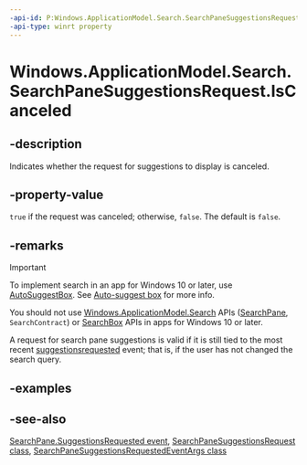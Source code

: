 ```yaml
---
-api-id: P:Windows.ApplicationModel.Search.SearchPaneSuggestionsRequest.IsCanceled
-api-type: winrt property
---
```


<!-- Property syntax
public bool IsCanceled { get; }
-->

# Windows.ApplicationModel.Search.SearchPaneSuggestionsRequest.IsCanceled

## -description

Indicates whether the request for suggestions to display is canceled.

## -property-value

`true` if the request was canceled; otherwise, `false`. The default is `false`.

## -remarks

> [!IMPORTANT]
> To implement search in an app for Windows 10 or later, use [AutoSuggestBox](/uwp/api/windows.ui.xaml.controls.autosuggestbox). See [Auto-suggest box](/windows/apps/design/controls/auto-suggest-box) for more info.
>
> You should not use [Windows.ApplicationModel.Search](/uwp/api/windows.applicationmodel.search) APIs ([SearchPane](/uwp/api/windows.applicationmodel.search.searchpane), `SearchContract`) or [SearchBox](../windows.ui.xaml.controls/searchbox.md) APIs in apps for Windows 10 or later.

A request for search pane suggestions is valid if it is still tied to the most recent [suggestionsrequested](searchpane_suggestionsrequested.md) event; that is, if the user has not changed the search query.

## -examples

## -see-also

[SearchPane.SuggestionsRequested event](searchpane_suggestionsrequested.md), [SearchPaneSuggestionsRequest class](searchpanesuggestionsrequest.md), [SearchPaneSuggestionsRequestedEventArgs class](searchpanesuggestionsrequestedeventargs.md)